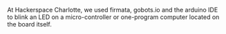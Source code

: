 At Hackerspace Charlotte, we used firmata, gobots.io and the arduino IDE to blink an LED on a micro-controller or one-program computer located on the board itself.
